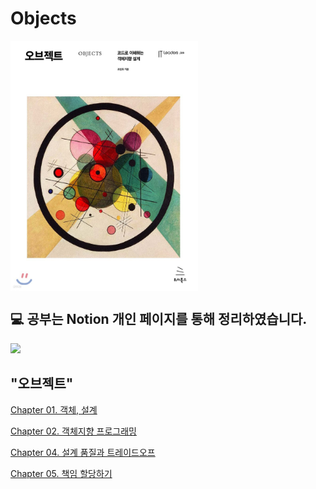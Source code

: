 # Objects

<div style="display: flex;">
    <img src="./img.jpeg" alt="Image 1" style="margin-right: 10px;" height="400" width="300">
</div>

## 💻 공부는 Notion 개인 페이지를 통해 정리하였습니다.

<a href="https://moondongmin.notion.site/OBJECTS-109357c44e5680839926e051c5a20223?pvs=4">
<img src="https://img.shields.io/badge/Notion-black?style=flat&logo=Notion&logoColor=white"
height="40px"/></a>
<br>

## "오브젝트"
[Chapter 01. 객체, 설계](https://moondongmin.notion.site/01-109357c44e5680e5891ded57604a8819?pvs=4)

[Chapter 02. 객체지향 프로그래밍](https://www.notion.so/moondongmin/02-111357c44e5680a2b05ff8c6a7760e5c?pvs=4)

[Chapter 04. 설계 품질과 트레이드오프](https://moondongmin.notion.site/Chapter-04-11b357c44e5680f5965be9efec7aa22f?pvs=4)

[Chapter 05. 책임 할당하기](https://moondongmin.notion.site/Chapter-05-11c357c44e5680738990dc3b6d04b381?pvs=4)
